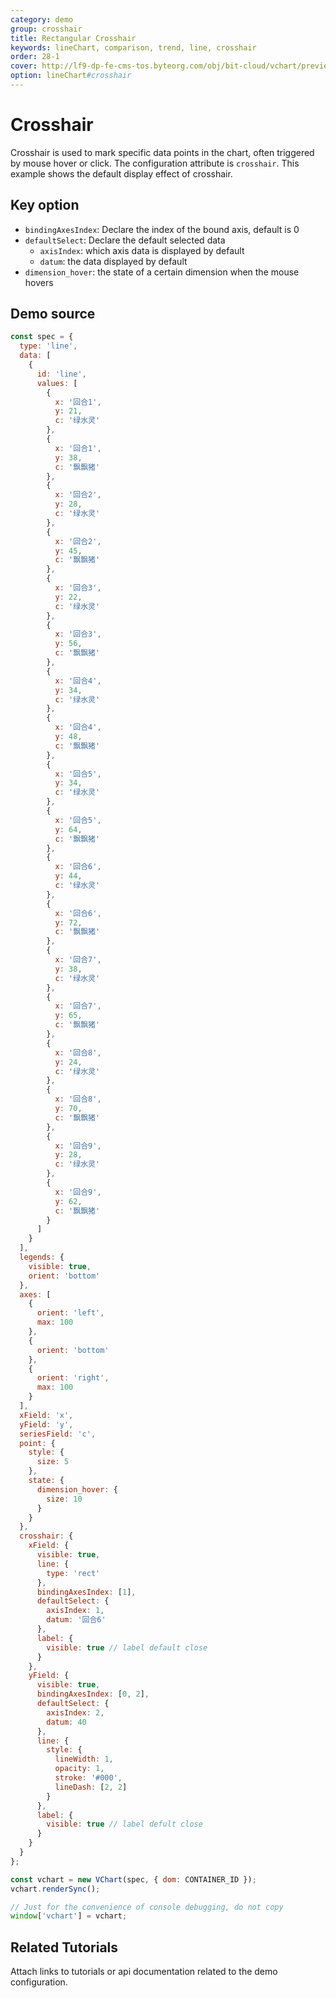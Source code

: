```yaml
---
category: demo
group: crosshair
title: Rectangular Crosshair
keywords: lineChart, comparison, trend, line, crosshair
order: 28-1
cover: http://lf9-dp-fe-cms-tos.byteorg.com/obj/bit-cloud/vchart/preview/crosshair/rect.png
option: lineChart#crosshair
---
```


# Crosshair

Crosshair is used to mark specific data points in the chart, often triggered by mouse hover or click. The configuration attribute is `crosshair`. This example shows the default display effect of crosshair.

## Key option

- `bindingAxesIndex`: Declare the index of the bound axis, default is 0
- `defaultSelect`: Declare the default selected data
  - `axisIndex`: which axis data is displayed by default
  - `datum`: the data displayed by default
- `dimension_hover`: the state of a certain dimension when the mouse hovers

## Demo source

```javascript livedemo
const spec = {
  type: 'line',
  data: [
    {
      id: 'line',
      values: [
        {
          x: '回合1',
          y: 21,
          c: '绿水灵'
        },
        {
          x: '回合1',
          y: 38,
          c: '飘飘猪'
        },
        {
          x: '回合2',
          y: 28,
          c: '绿水灵'
        },
        {
          x: '回合2',
          y: 45,
          c: '飘飘猪'
        },
        {
          x: '回合3',
          y: 22,
          c: '绿水灵'
        },
        {
          x: '回合3',
          y: 56,
          c: '飘飘猪'
        },
        {
          x: '回合4',
          y: 34,
          c: '绿水灵'
        },
        {
          x: '回合4',
          y: 48,
          c: '飘飘猪'
        },
        {
          x: '回合5',
          y: 34,
          c: '绿水灵'
        },
        {
          x: '回合5',
          y: 64,
          c: '飘飘猪'
        },
        {
          x: '回合6',
          y: 44,
          c: '绿水灵'
        },
        {
          x: '回合6',
          y: 72,
          c: '飘飘猪'
        },
        {
          x: '回合7',
          y: 38,
          c: '绿水灵'
        },
        {
          x: '回合7',
          y: 65,
          c: '飘飘猪'
        },
        {
          x: '回合8',
          y: 24,
          c: '绿水灵'
        },
        {
          x: '回合8',
          y: 70,
          c: '飘飘猪'
        },
        {
          x: '回合9',
          y: 28,
          c: '绿水灵'
        },
        {
          x: '回合9',
          y: 62,
          c: '飘飘猪'
        }
      ]
    }
  ],
  legends: {
    visible: true,
    orient: 'bottom'
  },
  axes: [
    {
      orient: 'left',
      max: 100
    },
    {
      orient: 'bottom'
    },
    {
      orient: 'right',
      max: 100
    }
  ],
  xField: 'x',
  yField: 'y',
  seriesField: 'c',
  point: {
    style: {
      size: 5
    },
    state: {
      dimension_hover: {
        size: 10
      }
    }
  },
  crosshair: {
    xField: {
      visible: true,
      line: {
        type: 'rect'
      },
      bindingAxesIndex: [1],
      defaultSelect: {
        axisIndex: 1,
        datum: '回合6'
      },
      label: {
        visible: true // label default close
      }
    },
    yField: {
      visible: true,
      bindingAxesIndex: [0, 2],
      defaultSelect: {
        axisIndex: 2,
        datum: 40
      },
      line: {
        style: {
          lineWidth: 1,
          opacity: 1,
          stroke: '#000',
          lineDash: [2, 2]
        }
      },
      label: {
        visible: true // label defult close
      }
    }
  }
};

const vchart = new VChart(spec, { dom: CONTAINER_ID });
vchart.renderSync();

// Just for the convenience of console debugging, do not copy
window['vchart'] = vchart;
```

## Related Tutorials

Attach links to tutorials or api documentation related to the demo configuration.

```

```
